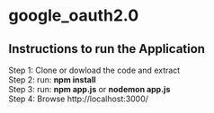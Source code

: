 # google_oauth2.0

## Instructions to run the Application

Step 1: Clone or dowload the code and extract  
Step 2: run: **npm install**  
Step 3: run: **npm app.js** or **nodemon app.js**  
Step 4: Browse http://localhost:3000/  
